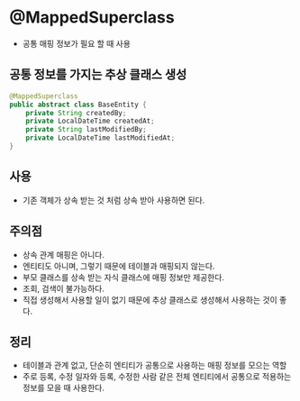 # @MappedSuperclass

- 공통 매핑 정보가 필요 할 때 사용

## 공통 정보를 가지는 추상 클래스 생성
```java
@MappedSuperclass
public abstract class BaseEntity {
    private String createdBy;
    private LocalDateTime createdAt;
    private String lastModifiedBy;
    private LocalDateTime lastModifiedAt;
}
```

## 사용
- 기존 객체가 상속 받는 것 처럼 상속 받아 사용하면 된다.

## 주의점
- 상속 관계 매핑은 아니다.
- 엔티티도 아니며, 그렇기 때문에 테이블과 매핑되지 않는다.
- 부모 클래스를 상속 받는 자식 클래스에 매핑 정보만 제공한다.
- 조회, 검색이 불가능하다.
- 직접 생성해서 사용할 일이 없기 때문에 추상 클래스로 생성해서 사용하는 것이 좋다.

## 정리
- 테이블과 관계 없고, 단순히 엔티티가 공통으로 사용하는 매핑 정보를 모으는 역할
- 주로 등록, 수정 일자와 등록, 수정한 사람 같은 전체 엔티티에서 공통으로 적용하는 정보를 모을 때 사용한다.